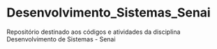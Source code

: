 # Desenvolvimento_Sistemas_Senai
Repositório destinado aos códigos e atividades da disciplina Desenvolvimento de Sistemas - Senai
